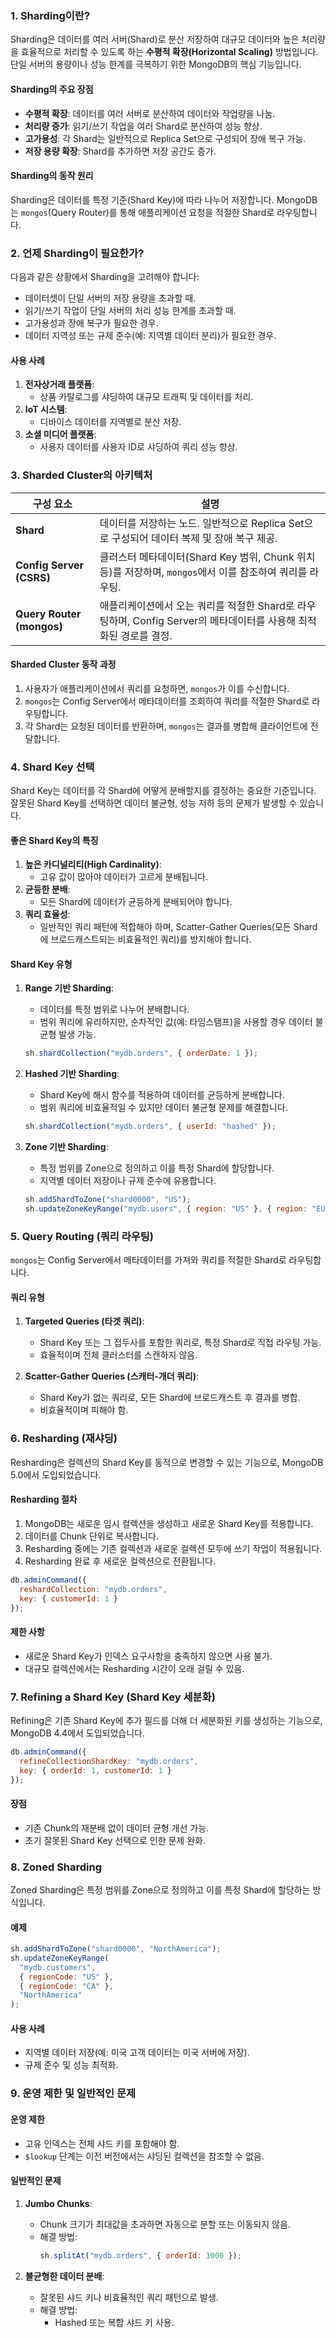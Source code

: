 ### **1. Sharding이란?**
Sharding은 데이터를 여러 서버(Shard)로 분산 저장하여 대규모 데이터와 높은 처리량을 효율적으로 처리할 수 있도록 하는 **수평적 확장(Horizontal Scaling)** 방법입니다. 단일 서버의 용량이나 성능 한계를 극복하기 위한 MongoDB의 핵심 기능입니다.

#### **Sharding의 주요 장점**
- **수평적 확장**: 데이터를 여러 서버로 분산하여 데이터와 작업량을 나눔.
- **처리량 증가**: 읽기/쓰기 작업을 여러 Shard로 분산하여 성능 향상.
- **고가용성**: 각 Shard는 일반적으로 Replica Set으로 구성되어 장애 복구 가능.
- **저장 용량 확장**: Shard를 추가하면 저장 공간도 증가.

#### **Sharding의 동작 원리**
Sharding은 데이터를 특정 기준(Shard Key)에 따라 나누어 저장합니다. MongoDB는 `mongos`(Query Router)를 통해 애플리케이션 요청을 적절한 Shard로 라우팅합니다.

### **2. 언제 Sharding이 필요한가?**
다음과 같은 상황에서 Sharding을 고려해야 합니다:
- 데이터셋이 단일 서버의 저장 용량을 초과할 때.
- 읽기/쓰기 작업이 단일 서버의 처리 성능 한계를 초과할 때.
- 고가용성과 장애 복구가 필요한 경우.
- 데이터 지역성 또는 규제 준수(예: 지역별 데이터 분리)가 필요한 경우.

#### **사용 사례**
1. **전자상거래 플랫폼**:
   - 상품 카탈로그를 샤딩하여 대규모 트래픽 및 데이터를 처리.
2. **IoT 시스템**:
   - 디바이스 데이터를 지역별로 분산 저장.
3. **소셜 미디어 플랫폼**:
   - 사용자 데이터를 사용자 ID로 샤딩하여 쿼리 성능 향상.

### **3. Sharded Cluster의 아키텍처**

| 구성 요소           | 설명                                                                 |
|------------------|---------------------------------------------------------------------|
| **Shard**        | 데이터를 저장하는 노드. 일반적으로 Replica Set으로 구성되어 데이터 복제 및 장애 복구 제공. |
| **Config Server (CSRS)** | 클러스터 메타데이터(Shard Key 범위, Chunk 위치 등)를 저장하며, `mongos`에서 이를 참조하여 쿼리를 라우팅. |
| **Query Router (mongos)** | 애플리케이션에서 오는 쿼리를 적절한 Shard로 라우팅하며, Config Server의 메타데이터를 사용해 최적화된 경로를 결정. |

#### **Sharded Cluster 동작 과정**
1. 사용자가 애플리케이션에서 쿼리를 요청하면, `mongos`가 이를 수신합니다.
2. `mongos`는 Config Server에서 메타데이터를 조회하여 쿼리를 적절한 Shard로 라우팅합니다.
3. 각 Shard는 요청된 데이터를 반환하며, `mongos`는 결과를 병합해 클라이언트에 전달합니다.


### **4. Shard Key 선택**

Shard Key는 데이터를 각 Shard에 어떻게 분배할지를 결정하는 중요한 기준입니다. 잘못된 Shard Key를 선택하면 데이터 불균형, 성능 저하 등의 문제가 발생할 수 있습니다.

#### **좋은 Shard Key의 특징**
1. **높은 카디널리티(High Cardinality)**:
   - 고유 값이 많아야 데이터가 고르게 분배됩니다.
2. **균등한 분배**:
   - 모든 Shard에 데이터가 균등하게 분배되어야 합니다.
3. **쿼리 효율성**:
   - 일반적인 쿼리 패턴에 적합해야 하며, Scatter-Gather Queries(모든 Shard에 브로드캐스트되는 비효율적인 쿼리)를 방지해야 합니다.

#### **Shard Key 유형**
1. **Range 기반 Sharding**:
   - 데이터를 특정 범위로 나누어 분배합니다.
   - 범위 쿼리에 유리하지만, 순차적인 값(예: 타임스탬프)을 사용할 경우 데이터 불균형 발생 가능.
   ```javascript
   sh.shardCollection("mydb.orders", { orderDate: 1 });
   ```

2. **Hashed 기반 Sharding**:
   - Shard Key에 해시 함수를 적용하여 데이터를 균등하게 분배합니다.
   - 범위 쿼리에 비효율적일 수 있지만 데이터 불균형 문제를 해결합니다.
   ```javascript
   sh.shardCollection("mydb.orders", { userId: "hashed" });
   ```

3. **Zone 기반 Sharding**:
   - 특정 범위를 Zone으로 정의하고 이를 특정 Shard에 할당합니다.
   - 지역별 데이터 저장이나 규제 준수에 유용합니다.
   ```javascript
   sh.addShardToZone("shard0000", "US");
   sh.updateZoneKeyRange("mydb.users", { region: "US" }, { region: "EU" }, "US");
   ```

### **5. Query Routing (쿼리 라우팅)**

`mongos`는 Config Server에서 메타데이터를 가져와 쿼리를 적절한 Shard로 라우팅합니다.

#### 쿼리 유형
1. **Targeted Queries (타겟 쿼리)**:
   - Shard Key 또는 그 접두사를 포함한 쿼리로, 특정 Shard로 직접 라우팅 가능.
   - 효율적이며 전체 클러스터를 스캔하지 않음.

2. **Scatter-Gather Queries (스캐터-개더 쿼리)**:
   - Shard Key가 없는 쿼리로, 모든 Shard에 브로드캐스트 후 결과를 병합.
   - 비효율적이며 피해야 함.

### **6. Resharding (재샤딩)**

Resharding은 컬렉션의 Shard Key를 동적으로 변경할 수 있는 기능으로, MongoDB 5.0에서 도입되었습니다.

#### Resharding 절차
1. MongoDB는 새로운 임시 컬렉션을 생성하고 새로운 Shard Key를 적용합니다.
2. 데이터를 Chunk 단위로 복사합니다.
3. Resharding 중에는 기존 컬렉션과 새로운 컬렉션 모두에 쓰기 작업이 적용됩니다.
4. Resharding 완료 후 새로운 컬렉션으로 전환됩니다.

```javascript
db.adminCommand({
  reshardCollection: "mydb.orders",
  key: { customerId: 1 }
});
```

#### 제한 사항
- 새로운 Shard Key가 인덱스 요구사항을 충족하지 않으면 사용 불가.
- 대규모 컬렉션에서는 Resharding 시간이 오래 걸릴 수 있음.

### **7. Refining a Shard Key (Shard Key 세분화)**

Refining은 기존 Shard Key에 추가 필드를 더해 더 세분화된 키를 생성하는 기능으로, MongoDB 4.4에서 도입되었습니다.

```javascript
db.adminCommand({
  refineCollectionShardKey: "mydb.orders",
  key: { orderId: 1, customerId: 1 }
});
```

#### 장점
- 기존 Chunk의 재분배 없이 데이터 균형 개선 가능.
- 초기 잘못된 Shard Key 선택으로 인한 문제 완화.

### **8. Zoned Sharding**

Zoned Sharding은 특정 범위를 Zone으로 정의하고 이를 특정 Shard에 할당하는 방식입니다.

#### 예제
```javascript
sh.addShardToZone("shard0000", "NorthAmerica");
sh.updateZoneKeyRange(
  "mydb.customers",
  { regionCode: "US" },
  { regionCode: "CA" },
  "NorthAmerica"
);
```

#### 사용 사례
- 지역별 데이터 저장(예: 미국 고객 데이터는 미국 서버에 저장).
- 규제 준수 및 성능 최적화.

### **9. 운영 제한 및 일반적인 문제**

#### 운영 제한
- 고유 인덱스는 전체 샤드 키를 포함해야 함.
- `$lookup` 단계는 이전 버전에서는 샤딩된 컬렉션을 참조할 수 없음.

#### 일반적인 문제
1. **Jumbo Chunks**:
   - Chunk 크기가 최대값을 초과하면 자동으로 분할 또는 이동되지 않음.
   - 해결 방법:
     ```javascript
     sh.splitAt("mydb.orders", { orderId: 1000 });
     ```

2. **불균형한 데이터 분배**:
   - 잘못된 샤드 키나 비효율적인 쿼리 패턴으로 발생.
   - 해결 방법:
     - Hashed 또는 복합 샤드 키 사용.